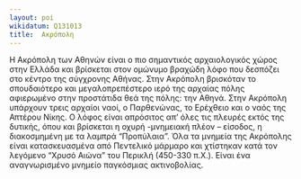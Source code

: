 ```yaml
---
layout: poi
wikidatum: Q131013
title:  Ακρόπολη
---
```


Η Ακρόπολη των Αθηνών είναι ο πιο σημαντικός αρχαιολογικός χώρος στην Ελλάδα και βρίσκεται στον ομώνυμο βραχώδη λόφο που δεσπόζει στο κέντρο της σύγχρονης Αθήνας. Στην Ακρόπολη βρισκόταν το σπουδαιότερο και μεγαλοπρεπέστερο ιερό της αρχαίας πόλης αφιερωμένο στην προστάτιδα θεά της πόλης: την Αθηνά. Στην Ακρόπολη υπάρχουν τρεις αρχαίοι ναοί, ο Παρθενώνας, το Ερέχθειο και ο ναός της Απτέρου Νίκης. Ο λόφος είναι απρόσιτος απ’ όλες τις πλευρές εκτός της δυτικής, όπου και βρίσκεται η οχυρή -μνημειακή πλέον – είσοδος, η διακοσμημένη με τα λαμπρά “Προπύλαια”. Όλα τα μνημεία της Ακρόπολης είναι κατασκευασμένα από Πεντελικό μάρμαρο και χτίστηκαν κατά τον λεγόμενο “Χρυσό Αιώνα” του Περικλή (450-330 π.Χ.). Είναι ένα αναγνωρισμένο μνημείο παγκόσμιας ακτινοβολίας.
